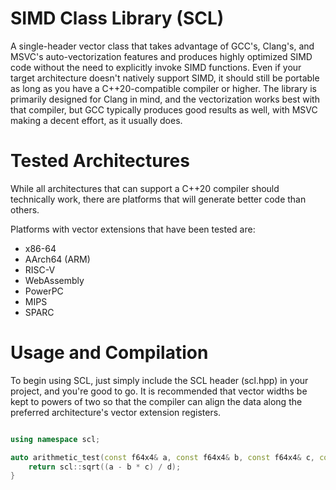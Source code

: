 # SIMD Class Library (SCL)
A single-header vector class that takes advantage of GCC's, Clang's, and MSVC's auto-vectorization features and produces highly optimized SIMD code without the need to explicitly invoke SIMD functions. Even if your target architecture doesn't natively support SIMD, it should still be portable as long as you have a C++20-compatible compiler or higher. The library is primarily designed for Clang in mind, and the vectorization works best with that compiler, but GCC typically produces good results as well, with MSVC making a decent effort, as it usually does.

# Tested Architectures
While all architectures that can support a C++20 compiler should technically work, there are platforms that will generate better code than others.

Platforms with vector extensions that have been tested are:
  - x86-64
  - AArch64 (ARM)
  - RISC-V
  - WebAssembly
  - PowerPC
  - MIPS
  - SPARC

# Usage and Compilation
To begin using SCL, just simply include the SCL header (scl.hpp) in your project, and you're good to go. It is recommended that vector widths be kept to powers of two so that the compiler can align the data along the preferred architecture's vector extension registers.


```cpp

using namespace scl;

auto arithmetic_test(const f64x4& a, const f64x4& b, const f64x4& c, const f64x4& d) {
    return scl::sqrt((a - b * c) / d);
}

```



